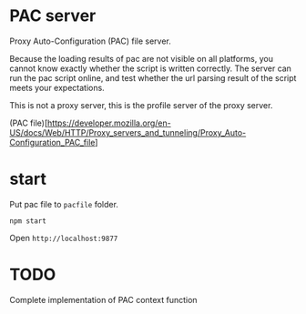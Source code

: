 # PAC server

Proxy Auto-Configuration (PAC) file server.

Because the loading results of pac are not visible on all platforms, you cannot know exactly whether the script is written correctly. The server can run the pac script online, and test whether the url parsing result of the script meets your expectations.

This is not a proxy server, this is the profile server of the proxy server.

(PAC file)[https://developer.mozilla.org/en-US/docs/Web/HTTP/Proxy_servers_and_tunneling/Proxy_Auto-Configuration_PAC_file]


# start

Put pac file to `pacfile` folder.

`npm start`

Open `http://localhost:9877`


# TODO

Complete implementation of PAC context function